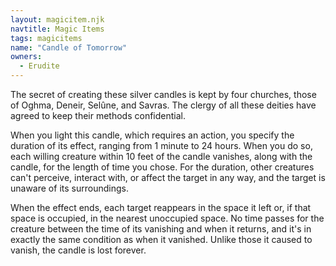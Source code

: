 ```yaml
---
layout: magicitem.njk
navtitle: Magic Items
tags: magicitems
name: "Candle of Tomorrow"
owners:
  - Erudite
---
```


The secret of creating these silver candles is kept by four churches, those of Oghma, Deneir, Selûne, and Savras. The clergy of all these deities have agreed to keep their methods confidential.

When you light this candle, which requires an action, you specify the duration of its effect, ranging from 1 minute to 24 hours. When you do so, each willing creature within 10 feet of the candle vanishes, along with the candle, for the length of time you chose. For the duration, other creatures can't perceive, interact with, or affect the target in any way, and the target is unaware of its surroundings.

When the effect ends, each target reappears in the space it left or, if that space is occupied, in the nearest unoccupied space. No time passes for the creature between the time of its vanishing and when it returns, and it's in exactly the same condition as when it vanished. Unlike those it caused to vanish, the candle is lost forever.